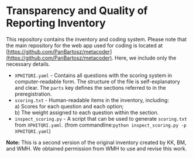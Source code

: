 # Transparency and Quality of Reporting Inventory

This repository contains the inventory and coding system. Please note that the main repository for the web app used for coding is located at [https://github.com/PanBartosz/metacoder](https://github.com/PanBartosz/metacoder). Here, we include only the necessary details.

- `XPHITQRI.yaml` - Contains all questions with the scoring system in computer-readable form. The structure of the file is self-explanatory and clear. The `parts` key defines the sections referred to in the preregistration.
- `scoring.txt` - Human-readable items in the inventory, including:  
  a) Scores for each question and each option;  
  b) The weight assigned to each question within the section.
- `inspect_scoring.py` - A script that can be used to generate `scoring.txt` from `XPHITQRI.yaml`. (from commandline:```python inspect_scoring.py -p XPHITQRI.yaml```)

**Note:** This is a second version of the original inventory created by KK, BM, and WMH. We obtained permission from WMH to use and revise this work.

